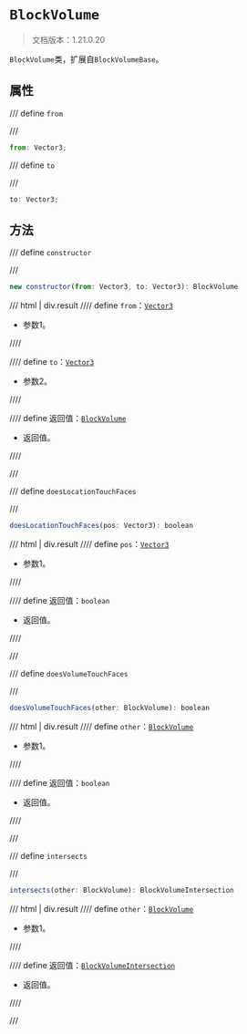# `BlockVolume`

> 文档版本：1.21.0.20

`BlockVolume`类，扩展自`BlockVolumeBase`。

## 属性

/// define
`from`


///

```js
from: Vector3;
```


/// define
`to`


///

```js
to: Vector3;
```


## 方法

/// define
`constructor`


///

```js
new constructor(from: Vector3, to: Vector3): BlockVolume
```

/// html | div.result
//// define
`from`：[`Vector3`](../vector3.md)

- 参数1。


////

//// define
`to`：[`Vector3`](../vector3.md)

- 参数2。


////

//// define
返回值：[`BlockVolume`](../blockvolume.md)

- 返回值。


////

///


/// define
`doesLocationTouchFaces`


///

```js
doesLocationTouchFaces(pos: Vector3): boolean
```

/// html | div.result
//// define
`pos`：[`Vector3`](../vector3.md)

- 参数1。


////

//// define
返回值：`boolean`

- 返回值。


////

///


/// define
`doesVolumeTouchFaces`


///

```js
doesVolumeTouchFaces(other: BlockVolume): boolean
```

/// html | div.result
//// define
`other`：[`BlockVolume`](../blockvolume.md)

- 参数1。


////

//// define
返回值：`boolean`

- 返回值。


////

///


/// define
`intersects`


///

```js
intersects(other: BlockVolume): BlockVolumeIntersection
```

/// html | div.result
//// define
`other`：[`BlockVolume`](../blockvolume.md)

- 参数1。


////

//// define
返回值：[`BlockVolumeIntersection`](../blockvolumeintersection.md)

- 返回值。


////

///

